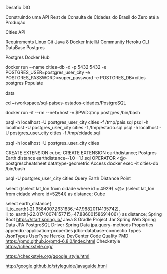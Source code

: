 Desafio DIO

Construindo uma API Rest de Consulta de Cidades do Brasil do Zero até a Produção


Cities API

Requirements
Linux
Git
Java 8
Docker
IntelliJ Community
Heroku CLI
DataBase
Postgres


Postgres Docker Hub

docker run --name cities-db -d -p 5432:5432 -e POSTGRES_USER=postgres_user_city -e POSTGRES_PASSWORD=super_password -e POSTGRES_DB=cities postgres
Populate

data

cd ~/workspace/sql-paises-estados-cidades/PostgreSQL

docker run -it --rm --net=host -v $PWD:/tmp postgres /bin/bash

psql -h localhost -U postgres_user_city cities -f /tmp/pais.sql
psql -h localhost -U postgres_user_city cities -f /tmp/estado.sql
psql -h localhost -U postgres_user_city cities -f /tmp/cidade.sql

psql -h localhost -U postgres_user_city cities

CREATE EXTENSION cube; 
CREATE EXTENSION earthdistance;
Postgres Earth distance
earthdistance--1.0--1.1.sql
OPERATOR <@>
postgrescheatsheet
datatype-geometric
Access
docker exec -it cities-db /bin/bash

psql -U postgres_user_city cities
Query Earth Distance
Point

select ((select lat_lon from cidade where id = 4929) <@> (select lat_lon from cidade where id=5254)) as distance;
Cube

select earth_distance(
    ll_to_earth(-21.95840072631836,-47.98820114135742), 
    ll_to_earth(-22.01740074157715,-47.88600158691406)
) as distance;
Spring Boot
https://start.spring.io/
Java 8
Gradle Project
Jar
Spring Web
Spring Data JPA
PostgreSQL Driver
Spring Data
jpa.query-methods
Properties
appendix-application-properties
jdbc-database-connectio
Types
JsonTypes
UserType
Heroku
DevCenter
Code Quality
PMD
https://pmd.github.io/pmd-6.8.0/index.html
Checkstyle
https://checkstyle.org/

https://checkstyle.org/google_style.html

http://google.github.io/styleguide/javaguide.html
